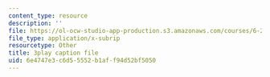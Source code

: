```yaml
---
content_type: resource
description: ''
file: https://ol-ocw-studio-app-production.s3.amazonaws.com/courses/6-262-discrete-stochastic-processes-spring-2011/6e4747e3c6d55552b1aff94d52bf5050_8KQR4NAl3Iw.vtt
file_type: application/x-subrip
resourcetype: Other
title: 3play caption file
uid: 6e4747e3-c6d5-5552-b1af-f94d52bf5050
---
```

